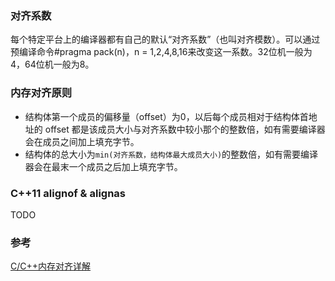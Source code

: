 ### 对齐系数
每个特定平台上的编译器都有自己的默认“对齐系数”（也叫对齐模数）。可以通过预编译命令#pragma pack(n)，n = 1,2,4,8,16来改变这一系数。32位机一般为4，64位机一般为8。

### 内存对齐原则
- 结构体第一个成员的偏移量（offset）为0，以后每个成员相对于结构体首地址的 offset 都是该成员大小与对齐系数中较小那个的整数倍，如有需要编译器会在成员之间加上填充字节。
- 结构体的总大小为`min(对齐系数，结构体最大成员大小)`的整数倍，如有需要编译器会在最末一个成员之后加上填充字节。

### C++11 alignof & alignas
TODO



### 参考

[C/C++内存对齐详解](https://zhuanlan.zhihu.com/p/30007037)